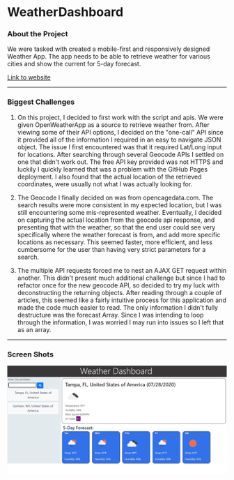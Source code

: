 # WeatherDashboard

### About the Project

We were tasked with created a mobile-first and responsively designed Weather App.  The app needs to be able to retrieve weather for various cities and show the current for 5-day forecast.  

[Link to website](https://cjlaflamme1.github.io/WeatherDashboard/)

---
### Biggest Challenges

1. On this project, I decided to first work with the script and apis.  We were given OpenWeatherApp as a source to retrieve weather from.  After viewing some of their API options, I decided on the "one-call" API since it provided all of the information I required in an easy to navigate JSON object.  The issue I first encountered was that it required Lat/Long input for locations.  After searching through several Geocode APIs I settled on one that didn't work out.  The free API key provided was not HTTPS and luckily I quickly learned that was a problem with the GitHub Pages deployment.  I also found that the actual location of the retrieved coordinates, were usually not what I was actually looking for.  

2. The Geocode I finally decided on was from opencagedata.com.  The search results were more consistent in my expected location, but I was still encountering some mis-represented weather.  Eventually, I decided on capturing the actual location from the geocode api response, and presenting that with the weather, so that the end user could see very specifically where the weather forecast is from, and add more specific locations as necessary.  This seemed faster, more efficient, and less cumbersome for the user than having very strict parameters for a search. 

3. The multiple API requests forced me to nest an AJAX GET request within another.  This didn't present much additional challenge but since I had to refactor once for the new geocode API, so decided to try my luck with deconstructing the returning objects.  After reading through a couple of articles, this seemed like a fairly intuitive process for this application and made the code much easier to read.  The only information I didn't fully destructure was the forecast Array.  Since I was intending to loop through the information, I was worried I may run into issues so I left that as an array. 

---
### Screen Shots

![Weather Page](./assets/screenShot.jpg)
